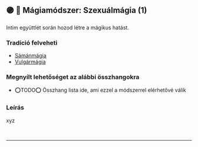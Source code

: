 ## 🟣 💫 Mágiamódszer: Szexuálmágia (1)

Intim együttlét során hozod létre a mágikus hatást.

### Tradíció felveheti

- [Sámánmágia](../051_07_samanmagia.md)
- [Vulgármágia](../051_02_vulgarmagia.md)

### Megnyílt lehetőséget az alábbi összhangokra

- ⭕TODO⭕ Összhang lista ide, ami ezzel a módszerrel elérhetővé válik

### Leírás

xyz

<br />

---
